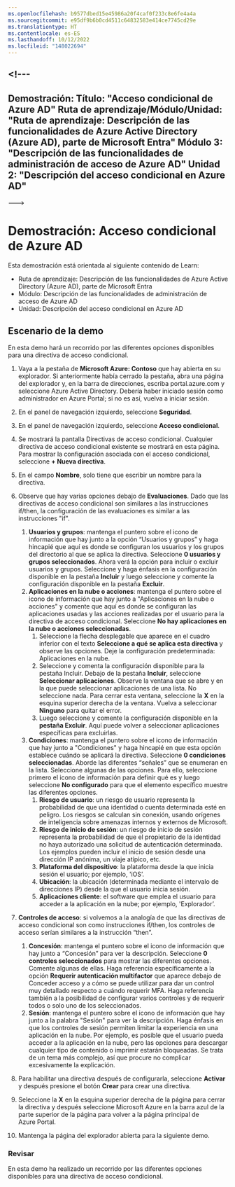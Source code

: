 ```yaml
---
ms.openlocfilehash: b9577dbed15e45986a20f4caf0f233c8e6fe4a4a
ms.sourcegitcommit: e95df9b6b0cd4511c64832583e414ce7745cd29e
ms.translationtype: HT
ms.contentlocale: es-ES
ms.lasthandoff: 10/12/2022
ms.locfileid: "148022694"
---
```

<a name="---"></a><!---
---
Demostración: Título: "Acceso condicional de Azure AD" Ruta de aprendizaje/Módulo/Unidad: "Ruta de aprendizaje: Descripción de las funcionalidades de Azure Active Directory (Azure AD), parte de Microsoft Entra" Módulo 3: "Descripción de las funcionalidades de administración de acceso de Azure AD" Unidad 2: "Descripción del acceso condicional en Azure AD"
---
--->


# <a name="demo-azure-ad-conditional-access"></a>Demostración: Acceso condicional de Azure AD

Esta demostración está orientada al siguiente contenido de Learn:

- Ruta de aprendizaje: Descripción de las funcionalidades de Azure Active Directory (Azure AD), parte de Microsoft Entra
- Módulo: Descripción de las funcionalidades de administración de acceso de Azure AD
- Unidad: Descripción del acceso condicional en Azure AD

## <a name="demo-scenario"></a>Escenario de la demo

En esta demo hará un recorrido por las diferentes opciones disponibles para una directiva de acceso condicional.

1. Vaya a la pestaña de **Microsoft Azure: Contoso** que hay abierta en su explorador. Si anteriormente había cerrado la pestaña, abra una página del explorador y, en la barra de direcciones, escriba portal.azure.com y seleccione Azure Active Directory. Debería haber iniciado sesión como administrador en Azure Portal; si no es así, vuelva a iniciar sesión.

1. En el panel de navegación izquierdo, seleccione **Seguridad**.

1. En el panel de navegación izquierdo, seleccione **Acceso condicional**.

1. Se mostrará la pantalla Directivas de acceso condicional. Cualquier directiva de acceso condicional existente se mostrará en esta página. Para mostrar la configuración asociada con el acceso condicional, seleccione **+ Nueva directiva**.

1. En el campo **Nombre**, solo tiene que escribir un nombre para la directiva.

1. Observe que hay varias opciones debajo de **Evaluaciones**.  Dado que las directivas de acceso condicional son similares a las instrucciones if/then, la configuración de las evaluaciones es similar a las instrucciones "if".
    1. **Usuarios y grupos**: mantenga el puntero sobre el icono de información que hay junto a la opción “Usuarios y grupos” y haga hincapié que aquí es donde se configuran los usuarios y los grupos del directorio al que se aplica la directiva. Seleccione **0 usuarios y grupos seleccionados**.  Ahora verá la opción para incluir o excluir usuarios y grupos. Seleccione y haga énfasis en la configuración disponible en la pestaña **Incluir** y luego seleccione y comente la configuración disponible en la pestaña **Excluir**.
    1. **Aplicaciones en la nube o acciones**: mantenga el puntero sobre el icono de información que hay junto a "Aplicaciones en la nube o acciones" y comente que aquí es donde se configuran las aplicaciones usadas y las acciones realizadas por el usuario para la directiva de acceso condicional.  Seleccione **No hay aplicaciones en la nube o acciones seleccionadas**.
        1. Seleccione la flecha desplegable que aparece en el cuadro inferior con el texto **Seleccione a qué se aplica esta directiva** y observe las opciones.  Deje la configuración predeterminada: Aplicaciones en la nube.
        1. Seleccione y comenta la configuración disponible para la pestaña Incluir. Debajo de la pestaña **Incluir**, seleccione **Seleccionar aplicaciones**.  Observe la ventana que se abre y en la que puede seleccionar aplicaciones de una lista.  No seleccione nada. Para cerrar esta ventana, seleccione la **X** en la esquina superior derecha de la ventana. Vuelva a seleccionar **Ninguno** para quitar el error.
        1. Luego seleccione y comente la configuración disponible en la **pestaña Excluir**.  Aquí puede volver a seleccionar aplicaciones específicas para excluirlas.
    1. **Condiciones**: mantenga el puntero sobre el icono de información que hay junto a "Condiciones" y haga hincapié en que esta opción establece cuándo se aplicará la directiva. Seleccione **0 condiciones seleccionadas**. Aborde las diferentes “señales” que se enumeran en la lista.   Seleccione algunas de las opciones. Para ello, seleccione primero el icono de información para definir qué es y luego seleccione **No configurado** para que el elemento específico muestre las diferentes opciones.
        1. **Riesgo de usuario**: un riesgo de usuario representa la probabilidad de que una identidad o cuenta determinada esté en peligro. Los riesgos se calculan sin conexión, usando orígenes de inteligencia sobre amenazas internos y externos de Microsoft.
        1. **Riesgo de inicio de sesión**: un riesgo de inicio de sesión representa la probabilidad de que el propietario de la identidad no haya autorizado una solicitud de autenticación determinada. Los ejemplos pueden incluir el inicio de sesión desde una dirección IP anónima, un viaje atípico, etc.
        1. **Plataforma del dispositivo**: la plataforma desde la que inicia sesión el usuario; por ejemplo, 'iOS’.
        1. **Ubicación**: la ubicación (determinada mediante el intervalo de direcciones IP) desde la que el usuario inicia sesión.
        1. **Aplicaciones cliente**: el software que emplea el usuario para acceder a la aplicación en la nube; por ejemplo, 'Explorador’.

1. **Controles de acceso**: si volvemos a la analogía de que las directivas de acceso condicional son como instrucciones if/then, los controles de acceso serían similares a la instrucción “then”.
    1. **Concesión**: mantenga el puntero sobre el icono de información que hay junto a “Concesión” para ver la descripción.  Seleccione **0 controles seleccionados** para mostrar las diferentes opciones.  Comente algunas de ellas.  Haga referencia específicamente a la opción **Requerir autenticación multifactor** que aparece debajo de Conceder acceso y a cómo se puede utilizar para dar un control muy detallado respecto a cuándo requerir MFA.   Haga referencia también a la posibilidad de configurar varios controles y de requerir todos o solo uno de los seleccionados.
    1. **Sesión**: mantenga el puntero sobre el icono de información que hay junto a la palabra "Sesión" para ver la descripción.  Haga énfasis en que los controles de sesión permiten limitar la experiencia en una aplicación en la nube.  Por ejemplo, es posible que el usuario pueda acceder a la aplicación en la nube, pero las opciones para descargar cualquier tipo de contenido o imprimir estarán bloqueadas.  Se trata de un tema más complejo, así que procure no complicar excesivamente la explicación.

1. Para habilitar una directiva después de configurarla, seleccione **Activar** y después presione el botón **Crear** para crear una directiva.

1. Seleccione la **X** en la esquina superior derecha de la página para cerrar la directiva y después seleccione Microsoft Azure en la barra azul de la parte superior de la página para volver a la página principal de Azure Portal.

1. Mantenga la página del explorador abierta para la siguiente demo.

### <a name="review"></a>Revisar

En esta demo ha realizado un recorrido por las diferentes opciones disponibles para una directiva de acceso condicional.
